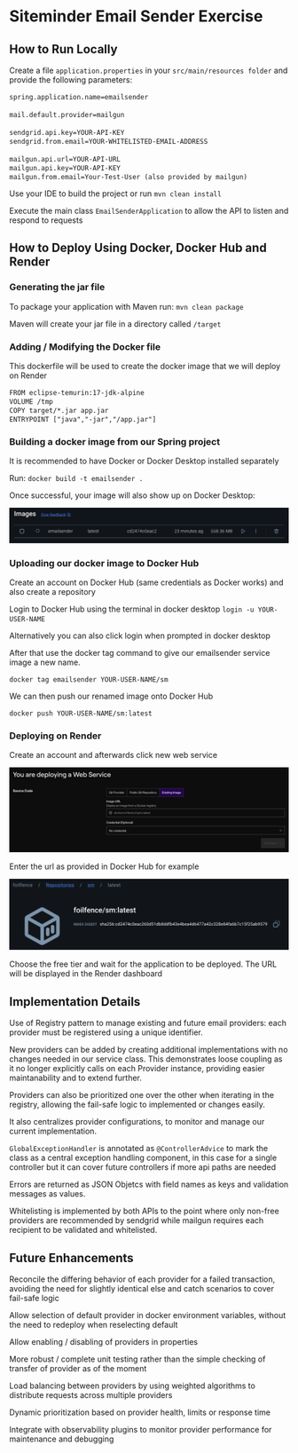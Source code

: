 # Siteminder Email Sender Exercise
## How to Run Locally

Create a file `application.properties` in your ``src/main/resources folder`` and provide the following parameters:

```
spring.application.name=emailsender

mail.default.provider=mailgun

sendgrid.api.key=YOUR-API-KEY
sendgrid.from.email=YOUR-WHITELISTED-EMAIL-ADDRESS

mailgun.api.url=YOUR-API-URL
mailgun.api.key=YOUR-API-KEY
mailgun.from.email=Your-Test-User (also provided by mailgun)
```

Use your IDE to build the project or run `mvn clean install`


Execute the main class `EmailSenderApplication` to allow the API to listen and respond to requests

## How to Deploy Using Docker, Docker Hub and Render

### Generating the jar file
To package your application with Maven run: `mvn clean package`

Maven will create your jar file in a directory called `/target`

### Adding / Modifying the Docker file
This dockerfile will be used to create the docker image that we will deploy on Render
```
FROM eclipse-temurin:17-jdk-alpine
VOLUME /tmp
COPY target/*.jar app.jar
ENTRYPOINT ["java","-jar","/app.jar"]
```

### Building a docker image from our Spring project
It is recommended to have Docker or Docker Desktop installed separately

Run: `docker build -t emailsender .` 

Once successful, your image will also show up on Docker Desktop:

![](images/docker-image.png)

### Uploading our docker image to Docker Hub
Create an account on Docker Hub (same credentials as Docker works) and also create a repository

Login to Docker Hub using the terminal in docker desktop ```login -u YOUR-USER-NAME```

Alternatively you can also click login when prompted in docker desktop

After that use the docker tag command to give our emailsender service image a new name.

```
docker tag emailsender YOUR-USER-NAME/sm
```

We can then push our renamed image onto Docker Hub

```
docker push YOUR-USER-NAME/sm:latest
```

### Deploying on Render
Create an account and afterwards click new web service

![](images/render-image.png)

Enter the url as provided in Docker Hub for example

![](images/docker-hub-image.png)

Choose the free tier and wait for the application to be deployed. The URL will be displayed in the Render dashboard

## Implementation Details

Use of Registry pattern to manage existing and future email providers: each provider must be registered using a unique identifier.

New providers can be added by creating additional implementations with no changes needed in our service class. This demonstrates loose coupling as it no longer explicitly calls on each Provider instance, providing easier maintanability and to extend further.

Providers can also be prioritized one over the other when iterating in the registry, allowing the fail-safe logic to implemented or changes easily.

It also centralizes provider configurations, to monitor and manage our current implementation.

`GlobalExceptionHandler` is annotated as `@ControllerAdvice` to mark the class as a central exception handling component, in this case for a single controller but it can cover future controllers if more api paths are needed

Errors are returned as JSON Objetcs with field names as keys and validation messages as values.

Whitelisting is implemented by both APIs to the point where only non-free providers are recommended by sendgrid while mailgun requires each recipient to be validated and whitelisted.

## Future Enhancements

Reconcile the differing behavior of each provider for a failed transaction, avoiding the need for slightly identical else and catch scenarios to cover fail-safe logic

Allow selection of default provider in docker environment variables, without the need to redeploy when reselecting default

Allow enabling / disabling of providers in properties

More robust / complete unit testing rather than the simple checking of transfer of provider as of the moment

Load balancing between providers by using weighted algorithms to distribute requests across multiple providers

Dynamic prioritization based on provider health, limits or response time

Integrate with observability plugins to monitor provider performance for maintenance and debugging


